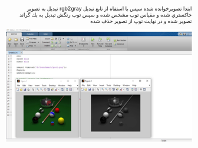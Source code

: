 <div dir="rtl">

ابتدا تصويرخوانده شده سپس با استفاه از تابع تبديل rgb2gray تبديل به تصوير خاكستري شده و مقياس توپ مشخص شده و سپس توپ رنگش تبديل به بك گراند تصوير شده و در نهايت توپ از تصوير حذف شده 
</div>



![خروجي تصوير](https://github.com/semnan-university-ai/image-processing-class/blob/main/excersiecs/Homayontoosy/15/screen%2015.jpg)
